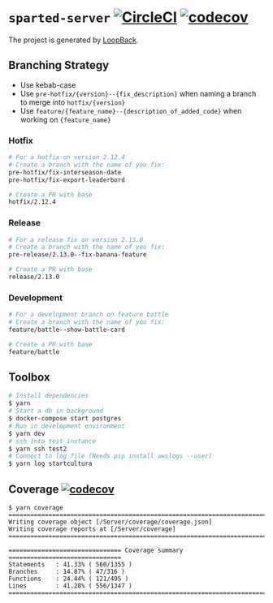 
# `sparted-server` [![CircleCI](https://circleci.com/gh/Sparted/Server.svg?style=svg&circle-token=4547846245f1ad88557ca6dcfad01b582c5b9158)](https://circleci.com/gh/Sparted/Server) [![codecov](https://codecov.io/gh/Sparted/Server/branch/dev/graph/badge.svg?token=qpXk7rAI4q)](https://codecov.io/gh/Sparted/Server)

The project is generated by [LoopBack](http://loopback.io).


## Branching Strategy

- Use kebab-case
- Use `pre-hotfix/{version}--{fix_description}` when naming a branch to merge into `hotfix/{version}`
- Use `feature/{feature_name}--{description_of_added_code}` when working on `{feature_name}`

### Hotfix
```sh
# For a hotfix on version 2.12.4
# Create a branch with the name of you fix:
pre-hotfix/fix-interseason-date
pre-hotfix/fix-export-leaderbord

# Create a PR with base
hotfix/2.12.4
```

### Release
```sh
# For a release fix on version 2.13.0
# Create a branch with the name of you fix:
pre-release/2.13.0--fix-banana-feature

# Create a PR with base
release/2.13.0
```

### Development
```sh
# For a development branch on feature battle
# Create a branch with the name of you fix:
feature/battle--show-battle-card

# Create a PR with base
feature/battle
```

## Toolbox

```bash
# Install dependencies
$ yarn
# Start a db in background
$ docker-compose start postgres
# Run in development environment
$ yarn dev
# ssh into test instance
$ yarn ssh test2
# Connect to log file (Needs pip install awslogs --user)
$ yarn log startcultura
```

## Coverage [![codecov](https://codecov.io/gh/Sparted/Server/branch/dev/graph/badge.svg?token=qpXk7rAI4q)](https://codecov.io/gh/Sparted/Server)

```
$ yarn coverage
=============================================================================
Writing coverage object [/Server/coverage/coverage.json]
Writing coverage reports at [/Server/coverage]
=============================================================================

=============================== Coverage summary ===============================
Statements   : 41.33% ( 560/1355 )
Branches     : 14.87% ( 47/316 )
Functions    : 24.44% ( 121/495 )
Lines        : 41.28% ( 556/1347 )
================================================================================
```
